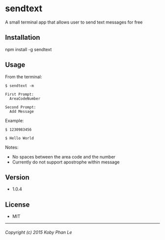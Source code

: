 sendtext
=========

A small terminal app that allows user to send text messages for free

## Installation

  npm install -g sendtext

## Usage

  From the terminal:

  ```
  $ sendtext -m
  ```

  ```
  First Prompt:
    AreaCodeNumber
  ```

  ```
  Second Prompt:
    Add Message
  ```

  Example:

  ```
  $ 1230983456
  ```

  ```
  $ Hello World
  ```

Notes:

 - No spaces between the area code and the number
 - Currently do not support apostrophe within message


## Version

* 1.0.4

## License
* MIT

---
###### Copyright (c) 2015 Koby Phan Le
